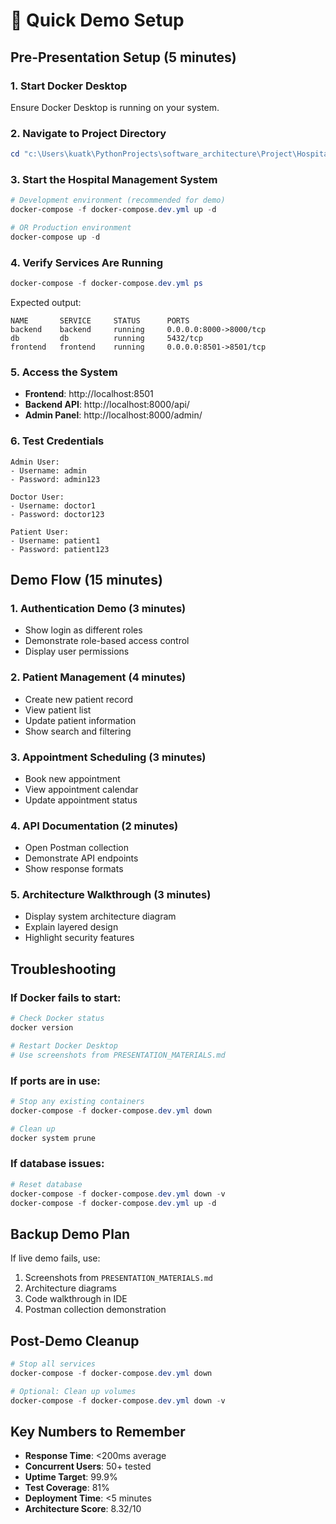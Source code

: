# 🚀 Quick Demo Setup

## Pre-Presentation Setup (5 minutes)

### 1. Start Docker Desktop
Ensure Docker Desktop is running on your system.

### 2. Navigate to Project Directory
```powershell
cd "c:\Users\kuatk\PythonProjects\software_architecture\Project\Hospital-management-system"
```

### 3. Start the Hospital Management System
```powershell
# Development environment (recommended for demo)
docker-compose -f docker-compose.dev.yml up -d

# OR Production environment
docker-compose up -d
```

### 4. Verify Services Are Running
```powershell
docker-compose -f docker-compose.dev.yml ps
```

Expected output:
```
NAME       SERVICE     STATUS      PORTS
backend    backend     running     0.0.0.0:8000->8000/tcp
db         db          running     5432/tcp
frontend   frontend    running     0.0.0.0:8501->8501/tcp
```

### 5. Access the System
- **Frontend**: http://localhost:8501
- **Backend API**: http://localhost:8000/api/
- **Admin Panel**: http://localhost:8000/admin/

### 6. Test Credentials
```
Admin User:
- Username: admin
- Password: admin123

Doctor User:  
- Username: doctor1
- Password: doctor123

Patient User:
- Username: patient1  
- Password: patient123
```

## Demo Flow (15 minutes)

### 1. Authentication Demo (3 minutes)
- Show login as different roles
- Demonstrate role-based access control
- Display user permissions

### 2. Patient Management (4 minutes)
- Create new patient record
- View patient list
- Update patient information
- Show search and filtering

### 3. Appointment Scheduling (3 minutes)
- Book new appointment
- View appointment calendar
- Update appointment status

### 4. API Documentation (2 minutes)
- Open Postman collection
- Demonstrate API endpoints
- Show response formats

### 5. Architecture Walkthrough (3 minutes)
- Display system architecture diagram
- Explain layered design
- Highlight security features

## Troubleshooting

### If Docker fails to start:
```powershell
# Check Docker status
docker version

# Restart Docker Desktop
# Use screenshots from PRESENTATION_MATERIALS.md
```

### If ports are in use:
```powershell
# Stop any existing containers
docker-compose -f docker-compose.dev.yml down

# Clean up
docker system prune
```

### If database issues:
```powershell
# Reset database
docker-compose -f docker-compose.dev.yml down -v
docker-compose -f docker-compose.dev.yml up -d
```

## Backup Demo Plan

If live demo fails, use:
1. Screenshots from `PRESENTATION_MATERIALS.md`
2. Architecture diagrams  
3. Code walkthrough in IDE
4. Postman collection demonstration

## Post-Demo Cleanup

```powershell
# Stop all services
docker-compose -f docker-compose.dev.yml down

# Optional: Clean up volumes
docker-compose -f docker-compose.dev.yml down -v
```

## Key Numbers to Remember

- **Response Time**: <200ms average
- **Concurrent Users**: 50+ tested
- **Uptime Target**: 99.9%
- **Test Coverage**: 81%
- **Deployment Time**: <5 minutes
- **Architecture Score**: 8.32/10
